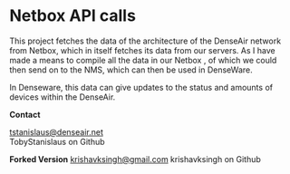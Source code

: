  <h1>Netbox API calls</h1>

 This project fetches the data of the architecture of the DenseAir network from Netbox, 
 which in itself fetches its data from our servers. As I have made a means to compile all the data in our Netbox , 
 of which we could then send on to the NMS, which can then be used in DenseWare.  
     
 In Denseware, this data can give updates to the status and amounts of devices within the DenseAir.


 **Contact**

 tstanislaus@denseair.net  
 TobyStanislaus on Github

 **Forked Version**
 krishavksingh@gmail.com
 krishavksingh on Github
